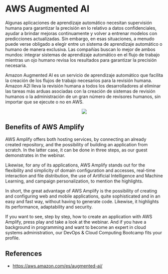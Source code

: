 # AWS Augmented AI 

Algunas aplicaciones de aprendizaje automático necesitan supervisión humana para garantizar la precisión en lo relativo a datos confidenciales, ayudar a brindar mejoras continuamente y volver a entrenar modelos con predicciones actualizadas. Sin embargo, en esas situaciones, a menudo puede verse obligado a elegir entre un sistema de aprendizaje automático o humano de manera exclusiva. Las compañías buscan lo mejor de ambos mundos: integrar sistemas de aprendizaje automático en el flujo de trabajo mientras un ojo humano revisa los resultados para garantizar la precisión necesaria.

Amazon Augmented AI es un servicio de aprendizaje automático que facilita la creación de los flujos de trabajo necesarios para la revisión humana. Amazon A2I lleva la revisión humana a todos los desarrolladores al eliminar las tareas más arduas asociadas con la creación de sistemas de revisión humanos o la administración de un gran número de revisores humanos, sin importar que se ejecute o no en AWS.

<p align="center">
  <img src="https://github.com/dimasx010/knowledge/assets/105082657/8ccffaf0-e422-4547-8117-7b663899f854">
</p>

## Benefits of AWS Amplify

AWS Amplify offers both hosting services, by connecting an already created repository, and the possibility of building an application from scratch. In the latter case, it can be done in three steps, as our guest demonstrates in the webinar.

Likewise, for any of its applications, AWS Amplify stands out for the flexibility and simplicity of domain configuration and accesses, real-time interaction and file distribution, the use of Artificial Intelligence and Machine Learning, and campaign personalization, to mention the highlights.

In short, the great advantage of AWS Amplify is the possibility of creating and configuring web and mobile applications, quite sophisticated and in an easy and fast way, without having to generate code. Likewise, it highlights its performance, adaptability and security.

If you want to see, step by step, how to create an application with AWS Amplify, press play and take a look at the webinar. And if you have a background in programming and want to become an expert in cloud systems administration, our DevOps & Cloud Computing Bootcamp fits your profile.

## References
- https://aws.amazon.com/es/augmented-ai/
